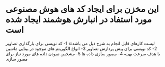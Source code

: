 # این مخزن برای ایجاد کد های هوش مصنوعی مورد استفاد در انبارش هوشمند ایجاد شده است
لیست کارهای قابل انجام به شرح ذیل می باشد:»
1- کد نویسی برای بارگذاری تصاویر
2- کد نویسی برای پیش پردازش تصاویر
3- انواع الگوریتم های موجود در بینایی ماشین با هدف سرعت بهینه
4- مصور سازی داده ها
5- مشخص نمودن داده های مورد نیاز برای مصور سازی

